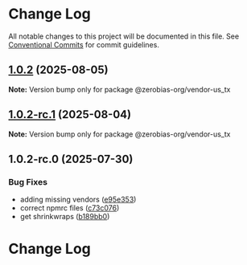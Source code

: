 # Change Log

All notable changes to this project will be documented in this file.
See [Conventional Commits](https://conventionalcommits.org) for commit guidelines.

## [1.0.2](https://github.com/zerobias-org/vendor/compare/@zerobias-org/vendor-us_tx@1.0.2-rc.1...@zerobias-org/vendor-us_tx@1.0.2) (2025-08-05)

**Note:** Version bump only for package @zerobias-org/vendor-us_tx





## [1.0.2-rc.1](https://github.com/zerobias-org/vendor/compare/@zerobias-org/vendor-us_tx@1.0.2-rc.0...@zerobias-org/vendor-us_tx@1.0.2-rc.1) (2025-08-04)

**Note:** Version bump only for package @zerobias-org/vendor-us_tx





## 1.0.2-rc.0 (2025-07-30)


### Bug Fixes

* adding missing vendors ([e95e353](https://github.com/zerobias-org/vendor/commit/e95e35309a1812973f4536f535eee460edc5414c))
* correct npmrc files ([c73c076](https://github.com/zerobias-org/vendor/commit/c73c0761e1e567cc0c2f0f8179725016d11caf8c))
* get shrinkwraps ([b189bb0](https://github.com/zerobias-org/vendor/commit/b189bb0cf53ad66427530ccc0eab7824527942d3))





# Change Log

